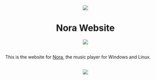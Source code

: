 <div align="center">
    <img src="https://raw.githubusercontent.com/Sandakan/Nora/minor-release/assets/other/nora_logo_banner.webp">
    <h1>Nora Website</h1>
    <div>
        <a href="https://app.netlify.com/sites/noramusic/deploys">
            <img src="https://api.netlify.com/api/v1/badges/c4ebfdf5-35f3-4353-9702-bcc61a5772ce/deploy-status">
        </a>
    </div>
</div>

<br>

This is the website for [Nora](https://github.com/Sandakan/Nora), the music player for Windows and Linux.

<br/>

<div align="center">
    <img src="https://raw.githubusercontent.com/Sandakan/Nora/minor-release/assets/other/artwork%200.webp">
</div>
